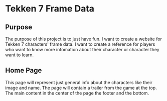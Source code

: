 # Tekken 7 Frame Data

## Purpose
The purpose of this project is to just have fun. I want to create a website for Tekken 7 characters' frame data.
I want to create a reference for players who want to know more infomation about their character or character they want
to learn.

## Home Page
This page will represent just general info about the characters like their image and name.
The page will contain a trailer from the game at the top. The main content in the center of the page
the footer and the bottom.
